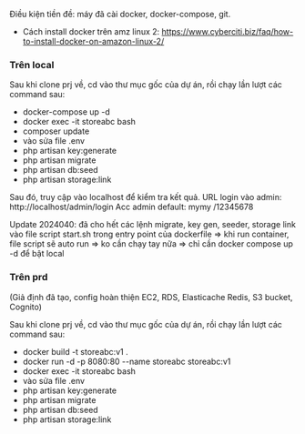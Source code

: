 Điều kiện tiền đề: máy đã cài docker, docker-compose, git.
- Cách install docker trên amz linux 2: https://www.cyberciti.biz/faq/how-to-install-docker-on-amazon-linux-2/ 

### Trên local
Sau khi clone prj về, cd vào thư mục gốc của dự án, rồi chạy lần lượt các command sau:
- docker-compose up -d
- docker exec -it storeabc bash
- composer update
- vào sửa file .env
- php artisan key:generate
- php artisan migrate
- php artisan db:seed
- php artisan storage:link

Sau đó, truy cập vào localhost để kiểm tra kết quả.
URL login vào admin: http://localhost/admin/login
Acc admin default: mymy /12345678

Update 2024040: đã cho hết các lệnh migrate, key gen, seeder, storage link vào file script start.sh trong entry point của dockerfile => khi run container, file script sẽ auto run => ko cần chạy tay nữa => chỉ cần docker compose up -d để bật local

### Trên prd
(Giả định đã tạo, config hoàn thiện EC2, RDS, Elasticache Redis, S3 bucket, Cognito) 

Sau khi clone prj về,  cd vào thư mục gốc của dự án, rồi chạy lần lượt các command sau:
- docker build -t storeabc:v1 .
- docker run -d -p 8080:80 --name storeabc storeabc:v1
- docker exec -it storeabc bash
- vào sửa file .env
- php artisan key:generate
- php artisan migrate
- php artisan db:seed
- php artisan storage:link
